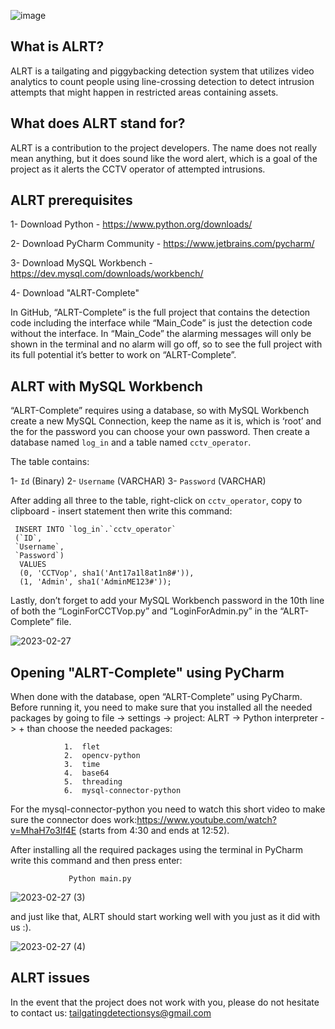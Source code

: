![image](https://user-images.githubusercontent.com/125115519/221497085-9046e582-a2da-4bbe-80b9-3388eb0ed18b.png)


## What is ALRT?
ALRT is a tailgating and piggybacking detection system that utilizes video analytics to count people 
using line-crossing detection to detect intrusion attempts that might happen in restricted areas containing assets.

## What does ALRT stand for?
ALRT is a contribution to the project developers. The name does not really mean 
anything, but it does sound like the word alert, which is a goal of the project as it alerts the CCTV operator of attempted intrusions.

## ALRT prerequisites
1- Download Python - https://www.python.org/downloads/

2- Download PyCharm Community - https://www.jetbrains.com/pycharm/

3- Download MySQL Workbench - https://dev.mysql.com/downloads/workbench/

4- Download "ALRT-Complete" 

In GitHub, “ALRT-Complete” is the full project that contains the detection code including the interface while “Main_Code” is just the detection code without the interface. In “Main_Code” the alarming messages will only 
be shown in the terminal and no alarm will go off, so to see the full project with its full potential it’s better to work on “ALRT-Complete”.

## ALRT with MySQL Workbench

“ALRT-Complete” requires using a database, so with MySQL Workbench create a new MySQL Connection, keep the name 
as it is, which is ‘root’ and the for the password you can choose your own password. Then create a database named `log_in` and a table named `cctv_operator`.

The table contains:

1-	`Id` (Binary)
2-	`Username` (VARCHAR)
3-	`Password` (VARCHAR)

After adding all three to the table, right-click on `cctv_operator`, copy to clipboard - insert statement 
then write this command:

     INSERT INTO `log_in`.`cctv_operator`
     (`ID`,
     `Username`,
     `Password`)
      VALUES
      (0, 'CCTVop', sha1('Ant17a1l8at1n8#')), 
      (1, 'Admin', sha1('AdminME123#'));
      
      
Lastly, don’t forget to add your MySQL Workbench password in the 10th line of both 
the “LoginForCCTVop.py” and ”LoginForAdmin.py” in the “ALRT-Complete” file.

![2023-02-27](https://user-images.githubusercontent.com/125115519/221488709-fef4ce28-dc68-47dd-be43-b75c6060cabf.png)

## Opening "ALRT-Complete" using PyCharm

When done with the database, open “ALRT-Complete” using PyCharm. Before running it, you need to make sure that you installed all the needed packages
by going to file -> settings -> project: ALRT -> Python interpreter -> + than choose the needed packages:

                1.	flet
                2.	opencv-python
                3.	time
                4.	base64
                5.	threading
                6.	mysql-connector-python

For the mysql-connector-python you need to watch this short video to make sure the connector does work:https://www.youtube.com/watch?v=MhaH7o3lf4E (starts from 4:30 and ends at 12:52).

After installing all the required packages using the terminal in PyCharm write this command and then press enter: 
 
                 Python main.py

![2023-02-27 (3)](https://user-images.githubusercontent.com/125115519/221490994-49c0908b-14df-4303-ae00-73ce816d5155.png)


and just like that, ALRT should start working well with you just as it did with us :).

![2023-02-27 (4)](https://user-images.githubusercontent.com/125115519/221497323-69040665-3d68-42ef-8654-6167ecf6455d.png)


## ALRT issues

In the event that the project does not work with you, please do not hesitate to contact us: tailgatingdetectionsys@gmail.com

